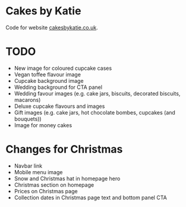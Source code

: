 # Cakes by Katie

Code for website [cakesbykatie.co.uk](https://www.cakesbykatie.co.uk).

# TODO

- New image for coloured cupcake cases
- Vegan toffee flavour image
- Cupcake background image
- Wedding background for CTA panel
- Wedding favour images (e.g. cake jars, biscuits, decorated biscuits, macarons)
- Deluxe cupcake flavours and images
- Gift images (e.g. cake jars, hot chocolate bombes, cupcakes (and bouquets))
- Image for money cakes

# Changes for Christmas

- Navbar link
- Mobile menu image
- Snow and Christmas hat in homepage hero
- Christmas section on homepage
- Prices on Christmas page
- Collection dates in Christmas page text and bottom panel CTA